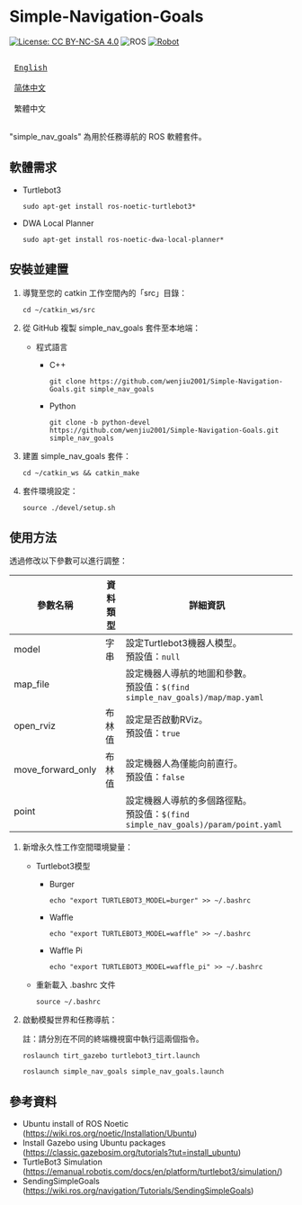 # Simple-Navigation-Goals

[![License: CC BY-NC-SA 4.0](https://img.shields.io/badge/License-CC_BY--NC--SA_4.0-lightgrey.svg)](https://creativecommons.org/licenses/by-nc-sa/4.0/)
![ROS](https://img.shields.io/badge/ROS-Noetic-blue)
[![Robot](https://img.shields.io/badge/Robot-TurtleBot3-brightgreen)](https://emanual.robotis.com/docs/en/platform/turtlebot3/simulation/#gazebo-simulation)

<kbd> <br> [English][en] <br> </kbd>
<kbd> <br> [简体中文][zh-CN] <br> </kbd>
<kbd> <br> 繁體中文 <br> </kbd>

[en]: README.md
[zh-CN]: README_zh-CN.md

"simple_nav_goals" 為用於任務導航的 ROS 軟體套件。

## 軟體需求

- Turtlebot3
   ```
   sudo apt-get install ros-noetic-turtlebot3*
   ```
- DWA Local Planner
   ```
   sudo apt-get install ros-noetic-dwa-local-planner*
   ```

## 安裝並建置

1. 導覽至您的 catkin 工作空間內的「src」目錄：
   ```
   cd ~/catkin_ws/src
   ```
2. 從 GitHub 複製 simple_nav_goals 套件至本地端：

   - 程式語言

      - C++
        ```
        git clone https://github.com/wenjiu2001/Simple-Navigation-Goals.git simple_nav_goals
        ```
      - Python
        ```
        git clone -b python-devel https://github.com/wenjiu2001/Simple-Navigation-Goals.git simple_nav_goals
        ```
3. 建置 simple_nav_goals 套件：
   ```
   cd ~/catkin_ws && catkin_make
   ```
4. 套件環境設定：
   ```
   source ./devel/setup.sh
   ```

## 使用方法

透過修改以下參數可以進行調整：

| 參數名稱          | 資料類型 | 詳細資訊                                                                              |
| ----------------- | -------- | ------------------------------------------------------------------------------------- |
| model             | 字串     | 設定Turtlebot3機器人模型。 <br/>預設值：`null`                                        |
| map_file          |          | 設定機器人導航的地圖和參數。 <br/>預設值：`$(find simple_nav_goals)/map/map.yaml`     |
| open_rviz         | 布林值   | 設定是否啟動RViz。 <br/>預設值：`true`                                                |
| move_forward_only | 布林值   | 設定機器人為僅能向前直行。 <br/>預設值：`false`                                       |
| point             |          | 設定機器人導航的多個路徑點。 <br/>預設值：`$(find simple_nav_goals)/param/point.yaml` |

1. 新增永久性工作空間環境變量：

   - Turtlebot3模型

      - Burger
        ```
        echo "export TURTLEBOT3_MODEL=burger" >> ~/.bashrc
        ```
      - Waffle
        ```
        echo "export TURTLEBOT3_MODEL=waffle" >> ~/.bashrc
        ```
      - Waffle Pi
        ```
        echo "export TURTLEBOT3_MODEL=waffle_pi" >> ~/.bashrc
        ```
   - 重新載入 .bashrc 文件
     ```
     source ~/.bashrc
     ```
2. 啟動模擬世界和任務導航：

   註：請分別在不同的終端機視窗中執行這兩個指令。
   ```
   roslaunch tirt_gazebo turtlebot3_tirt.launch
   ```
   ```
   roslaunch simple_nav_goals simple_nav_goals.launch
   ```
   
## 參考資料

- Ubuntu install of ROS Noetic (https://wiki.ros.org/noetic/Installation/Ubuntu)
- Install Gazebo using Ubuntu packages (https://classic.gazebosim.org/tutorials?tut=install_ubuntu)
- TurtleBot3 Simulation (https://emanual.robotis.com/docs/en/platform/turtlebot3/simulation/)
- SendingSimpleGoals (https://wiki.ros.org/navigation/Tutorials/SendingSimpleGoals)
